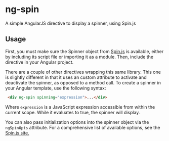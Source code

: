# ng-spin
A simple AngularJS directive to display a spinner, using Spin.js

## Usage

First, you must make sure the Spinner object from [Spin.js](http://fgnass.github.io/spin.js/) is available, either by including its script file or importing it as a module. Then, include the directive in your Angular project.

There are a couple of other directives wrapping this same library. This one is slightly different in that it uses an custom attribute to activate and deactivate the spinner, as opposed to a method call. To create a spinner in your Angular template, use the following syntax:

```HTML
 <div ng-spin spinning="expression">...</div>
```

Where `expression` is a JavaScript expression accessible from within the current scope. While it evaluates to true,
the spinner will display.

You can also pass initialization options into the spinner object via the `ngSpinOpts` attribute. For a comprehensive list of available options, see the [Spin.js site.](http://fgnass.github.io/spin.js/)
 
